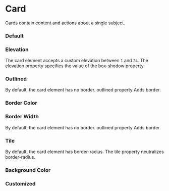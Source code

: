 # Card

Cards contain content and actions about a single subject.

<Playground />

<Usage />

<Api />

<GlobalConfig />

<Examples />

### Default

<Example value="default" />

### Elevation

The card element accepts a custom elevation between `1` and `24`. The elevation property specifies the value of the box-shodow property.
<Example value="elevation" />

### Outlined

By default, the card element has no border. outlined property Adds border.
<Example value="outlined" />

### Border Color

<Example value="border-color" />

### Border Width

By default, the card element has no border. outlined property Adds border.
<Example value="border-width" />

### Tile

By default, the card element has border-radius. The tile property neutralizes border-radius.
<Example value="tile" />

### Background Color

<Example value="background-color" />

### Customized

<Example value="customized" />

<LastModified />
